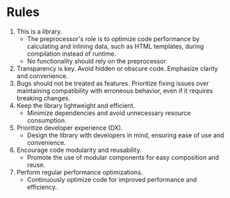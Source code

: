 # Rules

1. This is a library.
   -  The preprocessor's role is to optimize code performance by calculating and inlining data, such as HTML templates, during compilation instead of runtime.
   -  No functionality should rely on the preprocessor.
2. Transparency is key. Avoid hidden or obscure code. Emphasize clarity and convenience.
3. Bugs should not be treated as features. Prioritize fixing issues over maintaining compatibility with erroneous behavior, even if it requires breaking changes.
4. Keep the library lightweight and efficient.
   -  Minimize dependencies and avoid unnecessary resource consumption.
5. Prioritize developer experience (DX).
   -  Design the library with developers in mind, ensuring ease of use and convenience.
6. Encourage code modularity and reusability.
   -  Promote the use of modular components for easy composition and reuse.
7. Perform regular performance optimizations.
   -  Continuously optimize code for improved performance and efficiency.
